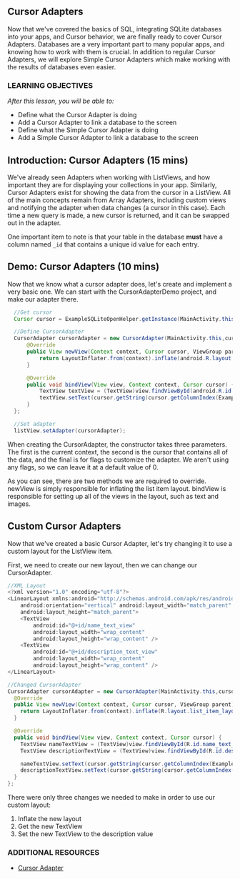 ## Cursor Adapters

Now that we've covered the basics of SQL, integrating SQLite databases into your apps, and Cursor behavior, we are finally ready to cover Cursor Adapters. Databases are a very important part to many popular apps, and knowing how to work with them is crucial. In addition to regular Cursor Adapters, we will explore Simple Cursor Adapters which make working with the results of databases even easier.

### LEARNING OBJECTIVES
*After this lesson, you will be able to:*
- Define what the Cursor Adapter is doing
- Add a Cursor Adapter to link a database to the screen
- Define what the Simple Cursor Adapter is doing
- Add a Simple Cursor Adapter to link a database to the screen




## Introduction: Cursor Adapters (15 mins)

We've already seen Adapters when working with ListViews, and how important they are for displaying your collections in your app. Similarly, Cursor Adapters exist for showing the data from the cursor in a ListView. All of the main concepts remain from Array Adapters, including custom views and notifying the adapter when data changes (a cursor in this case). Each time a new query is made, a new cursor is returned, and it can be swapped out in the adapter.

One important item to note is that your table in the database **must** have a column named `_id` that contains a unique id value for each entry.

## Demo: Cursor Adapters (10 mins)

Now that we know what a cursor adapter does, let's create and implement a very basic one. We can start with the CursorAdapterDemo project, and make our adapter there.

```java
  //Get cursor
  Cursor cursor = ExampleSQLiteOpenHelper.getInstance(MainActivity.this).getExampleList();

  //Define CursorAdapter
  CursorAdapter cursorAdapter = new CursorAdapter(MainActivity.this,cursor,0) {
      @Override
      public View newView(Context context, Cursor cursor, ViewGroup parent) {
          return LayoutInflater.from(context).inflate(android.R.layout.simple_list_item_1,parent,false);
      }

      @Override
      public void bindView(View view, Context context, Cursor cursor) {
          TextView textView = (TextView)view.findViewById(android.R.id.text1);
          textView.setText(cursor.getString(cursor.getColumnIndex(ExampleSQLiteOpenHelper.COL_ITEM_NAME)));
      }
  };

  //Set adapter
  listView.setAdapter(cursorAdapter);
```

When creating the CursorAdapter, the constructor takes three parameters. The first is the current context, the second is the cursor that contains all of the data, and the final is for flags to customize the adapter. We aren't using any flags, so we can leave it at a default value of 0.

As you can see, there are two methods we are required to override. newView is simply responsible for inflating the list item layout. bindView is responsible for setting up all of the views in the layout, such as text and images.

## Custom Cursor Adapters

Now that we've created a basic Cursor Adapter, let's try changing it to use a custom layout for the ListView item.

First, we need to create our new layout, then we can change our CursorAdapter.

```java
//XML Layout
<?xml version="1.0" encoding="utf-8"?>
<LinearLayout xmlns:android="http://schemas.android.com/apk/res/android"
    android:orientation="vertical" android:layout_width="match_parent"
    android:layout_height="match_parent">
    <TextView
        android:id="@+id/name_text_view"
        android:layout_width="wrap_content"
        android:layout_height="wrap_content" />
    <TextView
        android:id="@+id/description_text_view"
        android:layout_width="wrap_content"
        android:layout_height="wrap_content" />
</LinearLayout>

//Changed CursorAdapter
CursorAdapter cursorAdapter = new CursorAdapter(MainActivity.this,cursor,0) {
  @Override
  public View newView(Context context, Cursor cursor, ViewGroup parent) {
    return LayoutInflater.from(context).inflate(R.layout.list_item_layout,parent,false);
  }

  @Override
  public void bindView(View view, Context context, Cursor cursor) {
    TextView nameTextView = (TextView)view.findViewById(R.id.name_text_view);
    TextView descriptionTextView = (TextView)view.findViewById(R.id.description_text_view);

    nameTextView.setText(cursor.getString(cursor.getColumnIndex(ExampleSQLiteOpenHelper.COL_ITEM_NAME)));
    descriptionTextView.setText(cursor.getString(cursor.getColumnIndex(ExampleSQLiteOpenHelper.COL_ITEM_DESCRIPTION)));
  }
};
```

There were only three changes we needed to make in order to use our custom layout:

1) Inflate the new layout
2) Get the new TextView
3) Set the new TextView to the description value


### ADDITIONAL RESOURCES
- [Cursor Adapter](http://developer.android.com/reference/android/widget/CursorAdapter.html)
